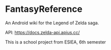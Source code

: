 # FantasyReference
An Android wiki for the Legend of Zelda saga.

API: https://docs.zelda-api.apius.cc/

This is a school project from ESIEA, 6th semester
